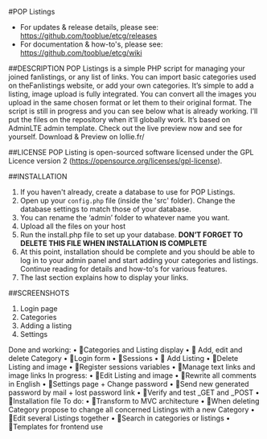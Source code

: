 #POP Listings
- For updates & release details, please see: https://github.com/tooblue/etcg/releases
- For documentation & how-to's, please see: https://github.com/tooblue/etcg/wiki

##DESCRIPTION
POP Listings is a simple PHP script for managing your joined fanlistings, or any list of links.
You can import basic categories used on theFanlistings website, or add your own categories. It’s simple to add a listing, image upload is fully integrated. You can convert all the images you upload in the same chosen format or let them to their original format.
The script is still in progress and you can see below what is already working.
I’ll put the files on the repository when it’ll globally work.
It’s based on AdminLTE admin template. 
Check out the live preview now and see for yourself.
Download & Preview on lollie.fr/

##LICENSE
POP Listing is open-sourced software licensed under the GPL Licence version 2 (https://opensource.org/licenses/gpl-license).

##INSTALLATION

1. If you haven't already, create a database to use for POP Listings.
2. Open up your `config.php` file (inside the 'src' folder). Change the database settings to match those of your database.
3. You can rename the ‘admin’ folder to whatever name you want.
4. Upload all the files on your host
5. Run the install.php file to set up your database. **DON’T FORGET TO DELETE THIS FILE WHEN INSTALLATION IS COMPLETE**
7. At this point, installation should be complete and you should be able to log in to your admin panel and start adding your categories and listings. Continue reading for details and how-to's for various features.
8. The last section explains how to display your links.

##SCREENSHOTS
1.	Login page
2.	Categories
3.	Adding a listing
4.	Settings

Done and working:
•	Categories and Listing display
•	 Add, edit and delete Category
•	Login form
•	Sessions
•	 Add Listing
•	Delete Listing and image
•	Register sessions variables
•	Manage text links and image links
In progress:
•	Edit Listing and image
•	Rewrite all comments in English
•	Settings page + Change password
•	Send new generated password by mail + lost password link
•	Verify and test _GET and _POST
•	Installation file
To do:
•	Transform to MVC architecture
•	When deleting Category propose to change all concerned Listings with a new Category
•	Edit several Listings together
•	Search in categories or listings
•	Templates for frontend use

